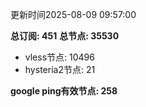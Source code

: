 更新时间2025-08-09 09:57:00

**总订阅: 451**
**总节点: 35530**
- vless节点: 10496
- hysteria2节点: 21

**google ping有效节点: 258**

